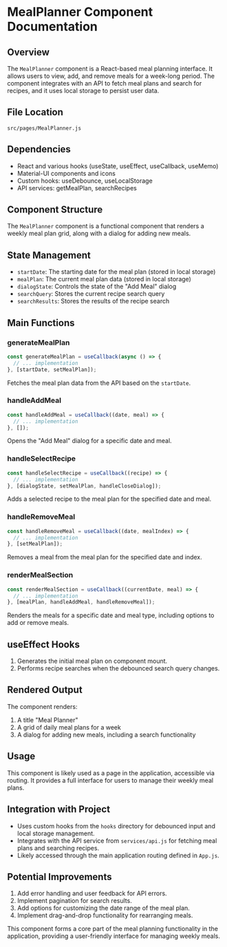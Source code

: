 # MealPlanner Component Documentation

## Overview

The `MealPlanner` component is a React-based meal planning interface. It allows users to view, add, and remove meals for a week-long period. The component integrates with an API to fetch meal plans and search for recipes, and it uses local storage to persist user data.

## File Location

`src/pages/MealPlanner.js`

## Dependencies

- React and various hooks (useState, useEffect, useCallback, useMemo)
- Material-UI components and icons
- Custom hooks: useDebounce, useLocalStorage
- API services: getMealPlan, searchRecipes

## Component Structure

The `MealPlanner` component is a functional component that renders a weekly meal plan grid, along with a dialog for adding new meals.

## State Management

- `startDate`: The starting date for the meal plan (stored in local storage)
- `mealPlan`: The current meal plan data (stored in local storage)
- `dialogState`: Controls the state of the "Add Meal" dialog
- `searchQuery`: Stores the current recipe search query
- `searchResults`: Stores the results of the recipe search

## Main Functions

### generateMealPlan

```javascript
const generateMealPlan = useCallback(async () => {
  // ... implementation
}, [startDate, setMealPlan]);
```

Fetches the meal plan data from the API based on the `startDate`.

### handleAddMeal

```javascript
const handleAddMeal = useCallback((date, meal) => {
  // ... implementation
}, []);
```

Opens the "Add Meal" dialog for a specific date and meal.

### handleSelectRecipe

```javascript
const handleSelectRecipe = useCallback((recipe) => {
  // ... implementation
}, [dialogState, setMealPlan, handleCloseDialog]);
```

Adds a selected recipe to the meal plan for the specified date and meal.

### handleRemoveMeal

```javascript
const handleRemoveMeal = useCallback((date, mealIndex) => {
  // ... implementation
}, [setMealPlan]);
```

Removes a meal from the meal plan for the specified date and index.

### renderMealSection

```javascript
const renderMealSection = useCallback((currentDate, meal) => {
  // ... implementation
}, [mealPlan, handleAddMeal, handleRemoveMeal]);
```

Renders the meals for a specific date and meal type, including options to add or remove meals.

## useEffect Hooks

1. Generates the initial meal plan on component mount.
2. Performs recipe searches when the debounced search query changes.

## Rendered Output

The component renders:
1. A title "Meal Planner"
2. A grid of daily meal plans for a week
3. A dialog for adding new meals, including a search functionality

## Usage

This component is likely used as a page in the application, accessible via routing. It provides a full interface for users to manage their weekly meal plans.

## Integration with Project

- Uses custom hooks from the `hooks` directory for debounced input and local storage management.
- Integrates with the API service from `services/api.js` for fetching meal plans and searching recipes.
- Likely accessed through the main application routing defined in `App.js`.

## Potential Improvements

1. Add error handling and user feedback for API errors.
2. Implement pagination for search results.
3. Add options for customizing the date range of the meal plan.
4. Implement drag-and-drop functionality for rearranging meals.

This component forms a core part of the meal planning functionality in the application, providing a user-friendly interface for managing weekly meals.